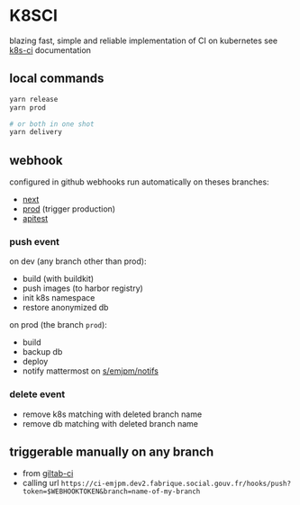 # K8SCI
blazing fast, simple and reliable implementation of CI on kubernetes
see [k8s-ci](https://github.com/SocialGouv/k8s-ci) documentation

## local commands
```sh
yarn release
yarn prod

# or both in one shot
yarn delivery
```

## webhook
configured in github webhooks
run automatically on theses branches:
- [next](https://next-emjpm.dev2.fabrique.social.gouv.fr/)
- [prod](https://emjpm.fabrique.social.gouv.fr/) (trigger production)
- [apitest](https://apitest-emjpm.dev2.fabrique.social.gouv.fr/)

### push event
on dev (any branch other than prod):
- build (with buildkit)
- push images (to harbor registry)
- init k8s namespace
- restore anonymized db

on prod (the branch `prod`):
- build
- backup db
- deploy
- notify mattermost on [s/emjpm/notifs](https://mattermost.fabrique.social.gouv.fr/default/channels/semjpmnotifs)

### delete event
- remove k8s matching with deleted branch name
- remove db matching with deleted branch name

## triggerable manually on any branch
- from [giltab-ci](https://gitlab.factory.social.gouv.fr/SocialGouv/emjpm/-/pipelines)
- calling url `https://ci-emjpm.dev2.fabrique.social.gouv.fr/hooks/push?token=$WEBHOOKTOKEN&branch=name-of-my-branch`

